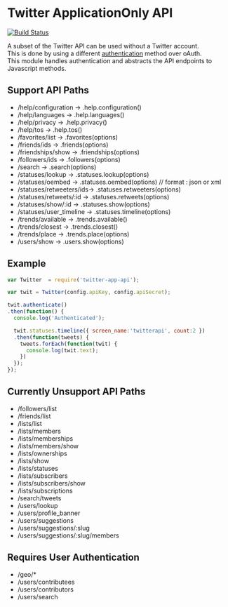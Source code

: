 # Twitter ApplicationOnly API

[![Build Status](https://api.shippable.com/projects/5473aa56d46935d5fbbe78c1/badge?branchName=master)](https://app.shippable.com/projects/5473aa56d46935d5fbbe78c1/builds/latest)

A subset of the Twitter API can be used without a Twitter account.  
This is done by using a different [authentication](https://dev.twitter.com/docs/auth/application-only-auth) method over oAuth.  
This module handles authentication and abstracts the API endpoints to Javascript methods.  

## Support API Paths
- /help/configuration     -> .help.configuration()
- /help/languages         -> .help.languages()
- /help/privacy           -> .help.privacy()
- /help/tos               -> .help.tos()
- /favorites/list         -> .favorites(options)
- /friends/ids            -> .friends(options)
- /friendships/show       -> .friendships(options)
- /followers/ids          -> .followers(options)
- /search                 -> .search(options)
- /statuses/lookup        -> .statuses.lookup(options)
- /statuses/oembed        -> .statuses.oembed(options) // format : json or xml
- /statuses/retweeters/ids-> .statuses.retweeters(options)
- /statuses/retweets/:id  -> .statuses.retweets(options)
- /statuses/show/:id      -> .statuses.show(options)
- /statuses/user_timeline -> .statuses.timeline(options)
- /trends/available       -> .trends.available()
- /trends/closest         -> .trends.closest()
- /trends/place           -> .trends.place(options)
- /users/show             -> .users.show(options)

## Example
```javascript
var Twitter  = require('twitter-app-api');

var twit = Twitter(config.apiKey, config.apiSecret);

twit.authenticate()
.then(function() {
  console.log('Authenticated');

  twit.statuses.timeline({ screen_name:'twitterapi', count:2 })
  .then(function(tweets) {
    tweets.forEach(function(twit) {
      console.log(twit.text);
    })
  });
});


```

## Currently Unsupport API Paths
- /followers/list
- /friends/list
- /lists/list
- /lists/members
- /lists/memberships
- /lists/members/show
- /lists/ownerships
- /lists/show
- /lists/statuses
- /lists/subscribers
- /lists/subscribers/show
- /lists/subscriptions
- /search/tweets
- /users/lookup
- /users/profile_banner
- /users/suggestions
- /users/suggestions/:slug
- /users/suggestions/:slug/members

## Requires User Authentication

- /geo/*
- /users/contributees
- /users/contributors
- /users/search
